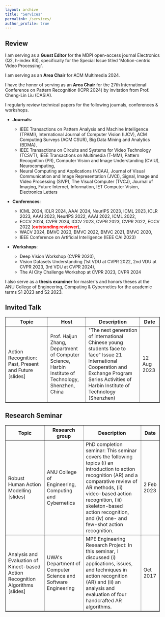 ```yaml
---
layout: archive
title: "Services"
permalink: /services/
author_profile: true
---
```


<style>
a:link {
  text-decoration: none;
}

a:visited {
  text-decoration: none;
}

a:hover {
  text-decoration: underline;
}

a:active {
  text-decoration: underline;
}
</style>

<!-- Paper Reviewing====== -->

<h2>Review</h2>

I am serving as a **Guest Editor** for the MDPI open-access journal Electronics (Q2, h-index 83), specifically for the Special Issue titled 'Motion-centric Video Processing'.

I am serving as an **Area Chair** for ACM Multimedia 2024.

I have the honor of serving as an **Area Chair** for the 27th International Conference on Pattern Recognition (ICPR 2024) by invitation from [Prof. Cheng-Lin Liu](http://www.nlpr.ia.ac.cn/liucl/) (CASIA).

I regularly review technical papers for the following journals, conferences & workshops. 

<!-- <font color="blue">I write high quality reviews for papers in my research interests, e.g., action recognition, anomaly detection, one- and few-shot learning, deep learning, tensor learning, domain adaptation, etc.</font> -->

* **Journals**:
  * IEEE Transactions on Pattern Analysis and Machine Intelligence (TPAMI), International Journal of Computer Vision (IJCV), ACM Computing Surveys (ACM CSUR), Big Data Mining and Analytics (BDMA),
  * IEEE Transactions on Circuits and Systems for Video Technology (TCSVT), IEEE Transactions on Multimedia (T-MM), Pattern Recognition (PR), Computer Vision and Image Understanding (CVIU), Neurocomputing,
  * Neural Computing and Applications (NCAA), Journal of Visual Communication and Image Representation (JVCI), Signal, Image and Video Processing (SIVP), The Visual Computer (TVCJ), Journal of Imaging, Future Internet, Information, IET Computer Vision, Electronics Letters
 
* **Conferences**:
  * ICML 2024, ICLR 2024, AAAI 2024, NeurIPS 2023, ICML 2023, ICLR 2023, AAAI 2023, NeurIPS 2022, AAAI 2022, ICML 2022, 
  * ECCV 2024, CVPR 2024, ICCV 2023, CVPR 2023, CVPR 2022, ECCV 2022 (<strong><font color="red">outstanding reviewer</font></strong>),
  * WACV 2024, BMVC 2023, BMVC 2022, BMVC 2021, BMVC 2020,
  * IEEE Conference on Artificial Intelligence (IEEE CAI 2023)

* **Workshops**:
  * Deep Vision Workshop (CVPR 2020), 
  * Vision Datasets Understanding (1st VDU at CVPR 2022, 2nd VDU at CVPR 2023, 3rd VDU at CVPR 2024),
  * The AI City Challenge Workshop at CVPR 2023, CVPR 2024
 
<!-- I also serve as a thesis examiner for master's and honors theses at the ANU College of Engineering, Computing & Cybernetics: S1 2023, S2 2023. -->
I also serve as a **thesis examiner** for master's and honors theses at the ANU College of Engineering, Computing & Cybernetics for the academic terms S1 2023 and S2 2023.


<h2>Invited Talk</h2>

<!-- <font size="5"> -->
<table style="width:100%" border="1px solid black;">
  <tr>
    <th>Topic</th>
    <th>Host</th>
    <th>Description</th>
    <th>Date</th>
  </tr>
  <tr>
    <td>Action Recognition: Past, Present and Future <a href="../files/AR_PPF_Lei.pdf">[slides]</a></td>
    <td><a href="https://dl2link.com">Prof. Haijun Zhang</a>, <br> Department of Computer Science, <br> Harbin Institute of Technology, <br> Shenzhen, China</td>
    <td>"The next generation of international Chinese young students face to face" Issue 21 <br> International Cooperation and Exchange Program Series Activities of Harbin Institute of Technology (Shenzhen) </td>
    <td>12 Aug 2023</td>
<!--     "The next generation of international Chinese young students face to face" Issue 21 -->
  </tr>
</table>
<!-- </font> -->

<h2>Research Seminar</h2>

<table style="width:100%" border="1px solid black;">
  <tr>
    <th>Topic</th>
    <th>Research group</th>
    <th>Description</th>
    <th>Date</th>
  </tr>
  <!-- <tr>
    <td>Modeling Videos: Language as a Key Driver <a href="../files/video_vision_group.pdf">[slides]</a></td>
    <td>Assoc. Prof. Liang Zheng's weekly paper reading session</td>
    <td>This seminar explores cutting-edge video-language models and their applications in downstream video processing tasks, including action recognition, action localization, and text-video retrieval. It spans closed-set, few-shot, and zero-shot scenarios.</td>
    <td>6 Dec 2023</td>
  </tr>
  <tr>
    <td>Industry-Academia Dynamics in Computer Vision: Trends, Collaboration, and Citation Patterns <a href="../files/0908_reading_session.pdf">[slides]</a></td>
    <td>Assoc. Prof. Liang Zheng's weekly paper reading session</td>
    <td>This reading session covers (i) research trend in computer science, (ii) industry & academic research in computer vision and (iii) a closer look at citations.</td>
    <td>8 Sep 2023</td>
  </tr>
  <tr>
    <td>Contrastive Learning meets Masked Modeling <a href="../files/reading_seminar_lei.pdf">[slides]</a></td>
    <td>[1] Assoc. Prof. Liang Zheng's weekly paper reading session <br> [2] Dr. Piotr Koniusz's research group (repeated paper reading session)</td>
    <td>This reading session covers a comparison between contrastive learning and masked image modeling with regard to model behavior, model architecture, self-attention, and representation.</td>
    <td>2 June 2023</td>
  </tr> -->
  <tr>
    <td>Robust Human Action Modelling <a href="../files/oral_presentation_slides.pdf">[slides]</a></td>
    <td>ANU College of Engineering, Computing and Cybernetics</td>
    <td>PhD completion seminar: This seminar covers the following topics (i) an introduction to action recognition (AR) and a comparative review of AR methods, (ii) video-based action recognition, (iii) skeleton-based action recognition, and (iv) one- and few-shot action recognition. </td>
    <td>2 Feb 2023</td>
  </tr>
  <tr>
    <td>Analysis and Evaluation of Kinect-based Action Recognition Algorithms <a href="../files/GENG5512ResearchSeminarv4.pdf">[slides]</a></td>
    <td>UWA's Department of Computer Science and Software Engineering</td>
    <td>MPE Engineering Research Project: In this seminar, I discussed (i) applications, issues, and techniques in action recognition (AR) and (ii) an analysis and evaluation of four handcrafted AR algorithms. </td>
    <td>Oct 2017</td>
  </tr>
</table>

